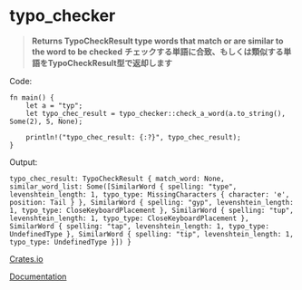 # typo_checker

> **Returns TypoCheckResult type words that match or are similar to the word to be checked**
> **チェックする単語に合致、もしくは類似する単語をTypoCheckResult型で返却します**

Code:

```
fn main() {
    let a = "typ";
    let typo_chec_result = typo_checker::check_a_word(a.to_string(), Some(2), 5, None);

    println!("typo_chec_result: {:?}", typo_chec_result);
}
```

Output:

```
typo_chec_result: TypoCheckResult { match_word: None, similar_word_list: Some([SimilarWord { spelling: "type", levenshtein_length: 1, typo_type: MissingCharacters { character: 'e', position: Tail } }, SimilarWord { spelling: "gyp", levenshtein_length: 1, typo_type: CloseKeyboardPlacement }, SimilarWord { spelling: "tup", levenshtein_length: 1, typo_type: CloseKeyboardPlacement }, SimilarWord { spelling: "tap", levenshtein_length: 1, typo_type: UndefinedType }, SimilarWord { spelling: "tip", levenshtein_length: 1, typo_type: UndefinedType }]) }
```

[Crates.io](https://crates.io/crates/typo_checker)

[Documentation](https://docs.rs/typo_checker/0.1.0/typo_checker/)
